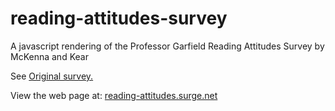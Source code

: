# reading-attitudes-survey
A javascript rendering of the Professor Garfield Reading Attitudes Survey by McKenna and Kear 

See <a href="http://www.leadtoreadkc.org/wp-content/uploads/2012/12/Professor-Garfield-reading-survey-used-by-Lead-to-Read-KC.pdf">Original survey.</a>

View the web page at: 
<a href="http://reading-attitudes.surge.net">reading-attitudes.surge.net</a> 
